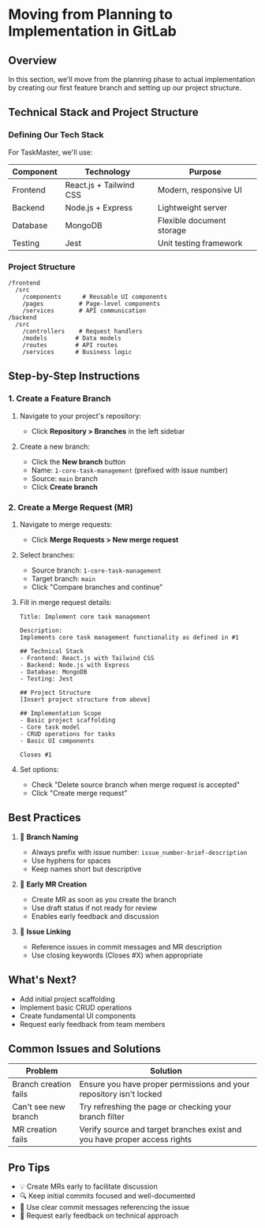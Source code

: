 # Moving from Planning to Implementation in GitLab

## Overview
In this section, we'll move from the planning phase to actual implementation by creating our first feature branch and setting up our project structure.

## Technical Stack and Project Structure

### Defining Our Tech Stack
For TaskMaster, we'll use:

Component | Technology | Purpose
----------|------------|----------
Frontend | React.js + Tailwind CSS | Modern, responsive UI
Backend | Node.js + Express | Lightweight server
Database | MongoDB | Flexible document storage
Testing | Jest | Unit testing framework

### Project Structure
```
/frontend
  /src
    /components      # Reusable UI components
    /pages          # Page-level components
    /services       # API communication
/backend
  /src
    /controllers    # Request handlers
    /models        # Data models
    /routes        # API routes
    /services      # Business logic
```

## Step-by-Step Instructions

### 1. Create a Feature Branch

1. Navigate to your project's repository:
   - Click **Repository > Branches** in the left sidebar

2. Create a new branch:
   - Click the **New branch** button
   - Name: `1-core-task-management` (prefixed with issue number)
   - Source: `main` branch
   - Click **Create branch**

### 2. Create a Merge Request (MR)

1. Navigate to merge requests:
   - Click **Merge Requests > New merge request**

2. Select branches:
   - Source branch: `1-core-task-management`
   - Target branch: `main`
   - Click "Compare branches and continue"

3. Fill in merge request details:
   ```
   Title: Implement core task management
   
   Description:
   Implements core task management functionality as defined in #1

   ## Technical Stack
   - Frontend: React.js with Tailwind CSS
   - Backend: Node.js with Express
   - Database: MongoDB
   - Testing: Jest

   ## Project Structure
   [Insert project structure from above]

   ## Implementation Scope
   - Basic project scaffolding
   - Core task model
   - CRUD operations for tasks
   - Basic UI components

   Closes #1
   ```

4. Set options:
   - Check "Delete source branch when merge request is accepted"
   - Click "Create merge request"

## Best Practices

1. 📌 **Branch Naming**
   - Always prefix with issue number: `issue_number-brief-description`
   - Use hyphens for spaces
   - Keep names short but descriptive

2. 🔄 **Early MR Creation**
   - Create MR as soon as you create the branch
   - Use draft status if not ready for review
   - Enables early feedback and discussion

3. 🔗 **Issue Linking**
   - Reference issues in commit messages and MR description
   - Use closing keywords (Closes #X) when appropriate

## What's Next?
- Add initial project scaffolding
- Implement basic CRUD operations
- Create fundamental UI components
- Request early feedback from team members

## Common Issues and Solutions

Problem | Solution
--------|----------
Branch creation fails | Ensure you have proper permissions and your repository isn't locked
Can't see new branch | Try refreshing the page or checking your branch filter
MR creation fails | Verify source and target branches exist and you have proper access rights

## Pro Tips
- 💡 Create MRs early to facilitate discussion
- 🔍 Keep initial commits focused and well-documented
- 📝 Use clear commit messages referencing the issue
- 👥 Request early feedback on technical approach

